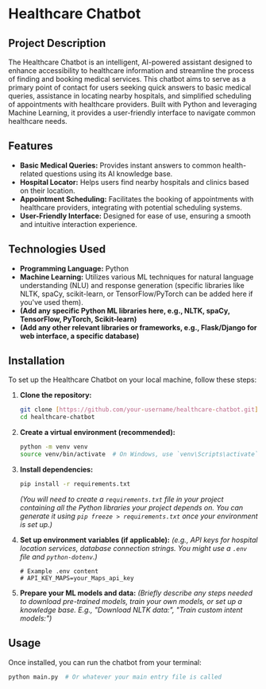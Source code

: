 # Healthcare Chatbot

## Project Description
The Healthcare Chatbot is an intelligent, AI-powered assistant designed to enhance accessibility to healthcare information and streamline the process of finding and booking medical services. This chatbot aims to serve as a primary point of contact for users seeking quick answers to basic medical queries, assistance in locating nearby hospitals, and simplified scheduling of appointments with healthcare providers. Built with Python and leveraging Machine Learning, it provides a user-friendly interface to navigate common healthcare needs.

## Features
* **Basic Medical Queries:** Provides instant answers to common health-related questions using its AI knowledge base.
* **Hospital Locator:** Helps users find nearby hospitals and clinics based on their location.
* **Appointment Scheduling:** Facilitates the booking of appointments with healthcare providers, integrating with potential scheduling systems.
* **User-Friendly Interface:** Designed for ease of use, ensuring a smooth and intuitive interaction experience.

## Technologies Used
* **Programming Language:** Python
* **Machine Learning:** Utilizes various ML techniques for natural language understanding (NLU) and response generation (specific libraries like NLTK, spaCy, scikit-learn, or TensorFlow/PyTorch can be added here if you've used them).
* **(Add any specific Python ML libraries here, e.g., NLTK, spaCy, TensorFlow, PyTorch, Scikit-learn)**
* **(Add any other relevant libraries or frameworks, e.g., Flask/Django for web interface, a specific database)**

## Installation

To set up the Healthcare Chatbot on your local machine, follow these steps:

1.  **Clone the repository:**
    ```bash
    git clone [https://github.com/your-username/healthcare-chatbot.git](https://github.com/your-username/healthcare-chatbot.git)
    cd healthcare-chatbot
    ```
2.  **Create a virtual environment (recommended):**
    ```bash
    python -m venv venv
    source venv/bin/activate  # On Windows, use `venv\Scripts\activate`
    ```
3.  **Install dependencies:**
    ```bash
    pip install -r requirements.txt
    ```
    *(You will need to create a `requirements.txt` file in your project containing all the Python libraries your project depends on. You can generate it using `pip freeze > requirements.txt` once your environment is set up.)*

4.  **Set up environment variables (if applicable):**
    *(e.g., API keys for hospital location services, database connection strings. You might use a `.env` file and `python-dotenv`.)*
    ```
    # Example .env content
    # API_KEY_MAPS=your_Maps_api_key
    ```

5.  **Prepare your ML models and data:**
    *(Briefly describe any steps needed to download pre-trained models, train your own models, or set up a knowledge base. E.g., "Download NLTK data:", "Train custom intent models:")*

## Usage

Once installed, you can run the chatbot from your terminal:

```bash
python main.py  # Or whatever your main entry file is called
